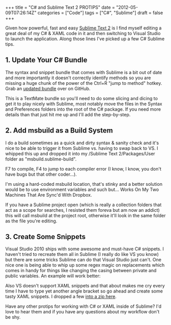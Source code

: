 +++
title = "C# and Sublime Text 2 PROTIPS"
date = "2012-05-09T07:26:14Z"
categories = ["Code"]
tags = ["C#", "Sublime"]
draft = false
+++

Given how powerful, fast and easy [Sublime Text 2](http://www.sublimetext.com/blog/articles/sublime-text-2-beta) is I find myself editing a great deal of my C# & XAML code in it and then switching to Visual Studio to launch the application. Along those lines I've picked up a few C# Sublime tips.

## 1. Update Your C# Bundle

The syntax and snippet bundle that comes with Sublime is a bit out of date and more importantly it doesn't correctly identify methods so you are missing a huge chunk of the power of the Ctrl+R "jump to method" hotkey. Grab an [updated bundle](https://github.com/wintermi/csharp-tmbundle) over on GitHub.

This is a TextMate bundle so you'll need to do some slicing and dicing to get it to play nicely with Sublime, most notably move the files in the Syntax and Preferences folders into the root of the C# package. If you need more details than that just hit me up and I'll add the step-by-step.

## 2. Add msbuild as a Build System

I do a build sometimes as a quick and dirty syntax & sanity check and it's nice to be able to trigger it from Sublime vs. having to swap back to VS. I whipped this up and dropped it into my /Sublime Text 2/Packages/User folder as "msbuild.sublime-build".

 <script src="https://gist.github.com/2641948.js?file=msbuild.sublime-build"></script>  

F7 to compile, F4 to jump to each compiler error (I know, I know, you don't have bugs but that other coder...).

I'm using a hard-coded msbuild location, that's stinky and a better solution would be to use environment variables and such but... Works On My Two Machines That Are Sync'd With Dropbox.

If you have a Sublime project open (which is really a collection folders that act as a scope for searches, I resisted them foreva but am now an addict) this will call msbuild at the project root, otherwise it'll look in the same folder as the file you're editing.

## 3. Create Some Snippets

Visual Studio 2010 ships with some awesome and must-have C# snippets. I haven't tried to recreate them all in Sublime (I really do like VS you know) but there are some tricks Sublime can do that Visual Studio just can't. One nice one is being able to whip up some regex magic on replacements which comes in handy for things like changing the casing between private and public variables. An example will work better:
 <script src="https://gist.github.com/2642031.js?file=propc.sublime-snippet"></script>  

Also VS doesn't support XAML snippets and that about makes me cry every time I have to type yet another angle bracket so go ahead and create some tasty XAML snippets. I dropped a few [into a zip here](http://shawnoster.blog.s3.amazonaws.com/downloads/XAML.zip).

Have any other protips for working with C# or XAML inside of Sublime? I'd love to hear them and if you have any questions about my workflow don't be shy.
